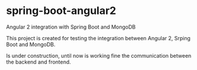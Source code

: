 # spring-boot-angular2
Angular 2 integration with Spring Boot and MongoDB

This project is created for testing the integration between Angular 2, Srping Boot and MongoDB. 

Is under construction, until now is working fine the communication between the backend and frontend.
